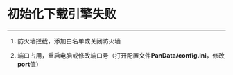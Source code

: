 # 初始化下载引擎失败

---

1. 防火墙拦截，添加白名单或关闭防火墙

2. 端口占用，重启电脑或修改端口号（打开配置文件**PanData/config.ini**，修改**port**值）

